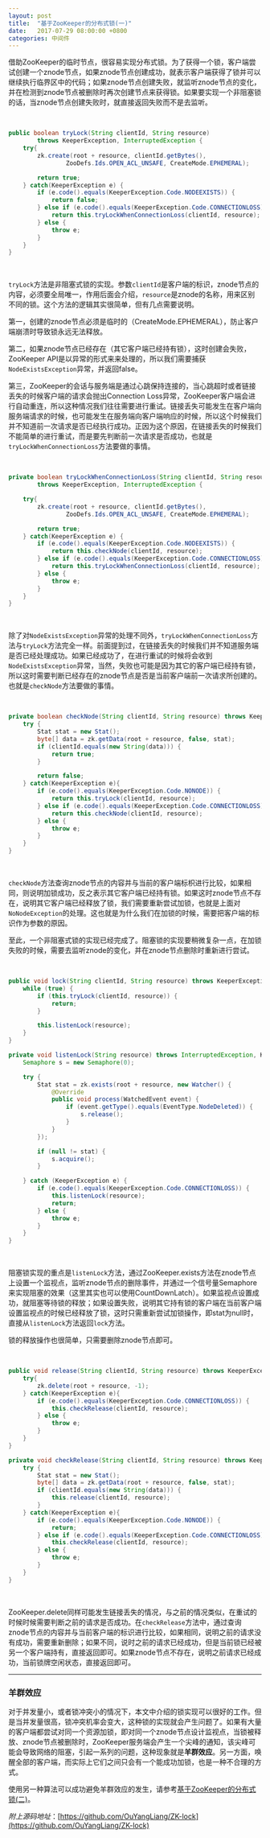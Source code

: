 ```yaml
---
layout: post
title:  "基于ZooKeeper的分布式锁(一)"
date:   2017-07-29 08:00:00 +0800
categories: 中间件
---
```

借助ZooKeeper的临时节点，很容易实现分布式锁。为了获得一个锁，客户端尝试创建一个znode节点，如果znode节点创建成功，就表示客户端获得了锁并可以继续执行临界区中的代码；如果znode节点创建失败，就监听znode节点的变化，并在检测到znode节点被删除时再次创建节点来获得锁。如果要实现一个非阻塞锁的话，当znode节点创建失败时，就直接返回失败而不是去监听。

<br/>

```java
public boolean tryLock(String clientId, String resource)
        throws KeeperException, InterruptedException {
    try{
        zk.create(root + resource, clientId.getBytes(),
                ZooDefs.Ids.OPEN_ACL_UNSAFE, CreateMode.EPHEMERAL);

        return true;
    } catch(KeeperException e) {
        if (e.code().equals(KeeperException.Code.NODEEXISTS)) {
            return false;
        } else if (e.code().equals(KeeperException.Code.CONNECTIONLOSS)) {
            return this.tryLockWhenConnectionLoss(clientId, resource);
        } else {
            throw e;
        }
    }
}
```

<br/>

`tryLock`方法是非阻塞式锁的实现。参数`clientId`是客户端的标识，znode节点的内容，必须要全局唯一，作用后面会介绍，`resource`是znode的名称，用来区别不同的锁。这个方法的逻辑其实很简单，但有几点需要说明。

第一，创建的znode节点必须是临时的（CreateMode.EPHEMERAL），防止客户端崩溃时导致锁永远无法释放。

第二，如果znode节点已经存在（其它客户端已经持有锁），这时创建会失败，ZooKeeper API是以异常的形式来来处理的，所以我们需要捕获`NodeExistsException`异常，并返回false。

第三，ZooKeeper的会话与服务端是通过心跳保持连接的，当心跳超时或者链接丢失的时候客户端的请求会抛出Connection Loss异常，ZooKeeper客户端会进行自动重连，所以这种情况我们往往需要进行重试。链接丢失可能发生在客户端向服务端请求的时候，也可能发生在服务端向客户端响应的时候，所以这个时候我们并不知道前一次请求是否已经执行成功。正因为这个原因，在链接丢失的时候我们不能简单的进行重试，而是要先判断前一次请求是否成功，也就是`tryLockWhenConnectionLoss`方法要做的事情。

<br/>

```java
private boolean tryLockWhenConnectionLoss(String clientId, String resource)
        throws KeeperException, InterruptedException {

    try{
        zk.create(root + resource, clientId.getBytes(),
                ZooDefs.Ids.OPEN_ACL_UNSAFE, CreateMode.EPHEMERAL);

        return true;
    } catch(KeeperException e) {
        if (e.code().equals(KeeperException.Code.NODEEXISTS)) {
            return this.checkNode(clientId, resource);
        } else if (e.code().equals(KeeperException.Code.CONNECTIONLOSS)) {
            return this.tryLockWhenConnectionLoss(clientId, resource);
        } else {
            throw e;
        }
    }
}
```

<br/>

除了对`NodeExistsException`异常的处理不同外，`tryLockWhenConnectionLoss`方法与`tryLock`方法完全一样。前面提到过，在链接丢失的时候我们并不知道服务端是否已经处理成功。如果已经成功了，在进行重试的时候将会收到`NodeExistsException`异常，当然，失败也可能是因为其它的客户端已经持有锁，所以这时需要判断已经存在的znode节点是否是当前客户端前一次请求所创建的。也就是`checkNode`方法要做的事情。

<br/>

```java
private boolean checkNode(String clientId, String resource) throws KeeperException, InterruptedException {
    try {
        Stat stat = new Stat();
        byte[] data = zk.getData(root + resource, false, stat);
        if (clientId.equals(new String(data))) {
            return true;
        }

        return false;
    } catch(KeeperException e){
        if (e.code().equals(KeeperException.Code.NONODE)) {
            return this.tryLock(clientId, resource);
        } else if (e.code().equals(KeeperException.Code.CONNECTIONLOSS)) {
            return this.checkNode(clientId, resource);
        } else {
            throw e;
        }
    }
}
```

<br/>

`checkNode`方法查询znode节点的内容并与当前的客户端标枳进行比较，如果相同，则说明加锁成功，反之表示其它客户端已经持有锁。如果这时znode节点不存在，说明其它客户端已经释放了锁，我们需要重新尝试加锁，也就是上面对`NoNodeException`的处理。这也就是为什么我们在加锁的时候，需要把客户端的标识作为参数的原因。

至此，一个非阻塞式锁的实现已经完成了。阻塞锁的实现要稍微复杂一点，在加锁失败的时候，需要去监听znode的变化，并在znode节点删除时重新进行尝试。

<br/>

```java
public void lock(String clientId, String resource) throws KeeperException, InterruptedException {
    while (true) {
        if (this.tryLock(clientId, resource)) {
            return;
        }

        this.listenLock(resource);
    }
}

private void listenLock(String resource) throws InterruptedException, KeeperException {
    Semaphore s = new Semaphore(0);

    try {
        Stat stat = zk.exists(root + resource, new Watcher() {
            @Override
            public void process(WatchedEvent event) {
                if (event.getType().equals(EventType.NodeDeleted)) {
                    s.release();
                }
            }
        });

        if (null != stat) {
            s.acquire();
        }

    } catch (KeeperException e) {
        if (e.code().equals(KeeperException.Code.CONNECTIONLOSS)) {
            this.listenLock(resource);
            return;
        } else {
            throw e;
        }
    }
}
```

<br/>

阻塞锁实现的重点是`listenLock`方法，通过ZooKeeper.exists方法在znode节点上设置一个监视点，监听znode节点的删除事件，并通过一个信号量Semaphore来实现阻塞的效果（这里其实也可以使用CountDownLatch）。如果监视点设置成功，就阻塞等待锁的释放；如果设置失败，说明其它持有锁的客户端在当前客户端设置监视点的时候已经释放了锁，这时只需重新尝试加锁操作，即stat为null时，直接从`listenLock`方法返回`lock`方法。

锁的释放操作也很简单，只需要删除znode节点即可。

<br/>

```java
public void release(String clientId, String resource) throws KeeperException, InterruptedException {
    try{
        zk.delete(root + resource, -1);
    } catch(KeeperException e){
        if (e.code().equals(KeeperException.Code.CONNECTIONLOSS)) {
            this.checkRelease(clientId, resource);
        } else {
            throw e;
        }
    }
}

private void checkRelease(String clientId, String resource) throws KeeperException, InterruptedException {
    try {
        Stat stat = new Stat();
        byte[] data = zk.getData(root + resource, false, stat);
        if (clientId.equals(new String(data))) {
            this.release(clientId, resource);
        }
    } catch(KeeperException e){
        if (e.code().equals(KeeperException.Code.NONODE)) {
            return;
        } else if (e.code().equals(KeeperException.Code.CONNECTIONLOSS)) {
            this.checkRelease(clientId, resource);
        } else {
            throw e;
        }
    }
}
```

<br/>

ZooKeeper.delete同样可能发生链接丢失的情况，与之前的情况类似，在重试的时候时候需要判断之前的请求是否成功。在`checkRelease`方法中，通过查询znode节点的内容并与当前客户端的标识进行比较，如果相同，说明之前的请求没有成功，需要重新删除；如果不同，说时之前的请求已经成功，但是当前锁已经被另一个客户端持有，直接返回即可。如果znode节点不存在，说明之前请求已经成功，当前锁牌空闲状态，直接返回即可。

---

### 羊群效应

对于并发量小，或者锁冲突小的情况下，本文中介绍的锁实现可以很好的工作。但是当并发量很高，锁冲突机率会变大，这种锁的实现就会产生问题了。如果有大量的客户端都尝试对同一个资源加锁，即对同一个znode节点设计监视点，当锁被释放、znode节点被删除时，ZooKeeper服务端会产生一个尖峰的通知，该尖峰可能会导致网络的阻塞，引起一系列的问题，这种现象就是**羊群效应**。另一方面，唤醒全部的客户端，而实际上它们之间只会有一个能成功加锁，也是一种不合理的方式。

使用另一种算法可以成功避免羊群效应的发生，请参考[基于ZooKeeper的分布式锁(二)]({{site.baseurl}}/中间件/2017/07/30/基于ZooKeeper的分布式锁(二).html)。

*附上源码地址*：[https://github.com/OuYangLiang/ZK-lock](https://github.com/OuYangLiang/ZK-lock)
